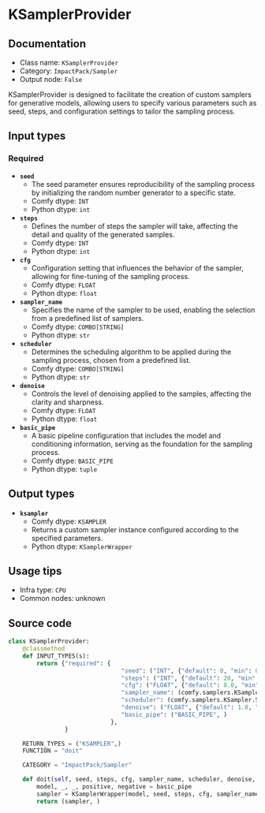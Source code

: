 # KSamplerProvider
## Documentation
- Class name: `KSamplerProvider`
- Category: `ImpactPack/Sampler`
- Output node: `False`

KSamplerProvider is designed to facilitate the creation of custom samplers for generative models, allowing users to specify various parameters such as seed, steps, and configuration settings to tailor the sampling process.
## Input types
### Required
- **`seed`**
    - The seed parameter ensures reproducibility of the sampling process by initializing the random number generator to a specific state.
    - Comfy dtype: `INT`
    - Python dtype: `int`
- **`steps`**
    - Defines the number of steps the sampler will take, affecting the detail and quality of the generated samples.
    - Comfy dtype: `INT`
    - Python dtype: `int`
- **`cfg`**
    - Configuration setting that influences the behavior of the sampler, allowing for fine-tuning of the sampling process.
    - Comfy dtype: `FLOAT`
    - Python dtype: `float`
- **`sampler_name`**
    - Specifies the name of the sampler to be used, enabling the selection from a predefined list of samplers.
    - Comfy dtype: `COMBO[STRING]`
    - Python dtype: `str`
- **`scheduler`**
    - Determines the scheduling algorithm to be applied during the sampling process, chosen from a predefined list.
    - Comfy dtype: `COMBO[STRING]`
    - Python dtype: `str`
- **`denoise`**
    - Controls the level of denoising applied to the samples, affecting the clarity and sharpness.
    - Comfy dtype: `FLOAT`
    - Python dtype: `float`
- **`basic_pipe`**
    - A basic pipeline configuration that includes the model and conditioning information, serving as the foundation for the sampling process.
    - Comfy dtype: `BASIC_PIPE`
    - Python dtype: `tuple`
## Output types
- **`ksampler`**
    - Comfy dtype: `KSAMPLER`
    - Returns a custom sampler instance configured according to the specified parameters.
    - Python dtype: `KSamplerWrapper`
## Usage tips
- Infra type: `CPU`
- Common nodes: unknown


## Source code
```python
class KSamplerProvider:
    @classmethod
    def INPUT_TYPES(s):
        return {"required": {
                                "seed": ("INT", {"default": 0, "min": 0, "max": 0xffffffffffffffff}),
                                "steps": ("INT", {"default": 20, "min": 1, "max": 10000}),
                                "cfg": ("FLOAT", {"default": 8.0, "min": 0.0, "max": 100.0}),
                                "sampler_name": (comfy.samplers.KSampler.SAMPLERS, ),
                                "scheduler": (comfy.samplers.KSampler.SCHEDULERS, ),
                                "denoise": ("FLOAT", {"default": 1.0, "min": 0.0, "max": 1.0, "step": 0.01}),
                                "basic_pipe": ("BASIC_PIPE", )
                             },
                }

    RETURN_TYPES = ("KSAMPLER",)
    FUNCTION = "doit"

    CATEGORY = "ImpactPack/Sampler"

    def doit(self, seed, steps, cfg, sampler_name, scheduler, denoise, basic_pipe):
        model, _, _, positive, negative = basic_pipe
        sampler = KSamplerWrapper(model, seed, steps, cfg, sampler_name, scheduler, positive, negative, denoise)
        return (sampler, )

```
